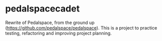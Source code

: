 # pedalspacecadet

Rewrite of Pedalspace, from the ground up (https://github.com/pedalspace/pedalspace).
This is a project to practice testing, refactoring and improving project planning.
